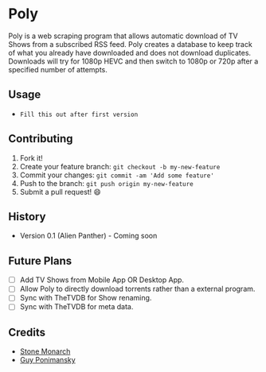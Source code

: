 # Poly

Poly is a web scraping program that allows automatic download of TV Shows from a
subscribed RSS feed. Poly creates a database to keep track of what you already
have downloaded and does not download duplicates. Downloads will try for 1080p
HEVC and then switch to 1080p or 720p after a specified number of attempts.

## Usage

* `Fill this out after first version`

## Contributing

1. Fork it!
2. Create your feature branch: `git checkout -b my-new-feature`
3. Commit your changes: `git commit -am 'Add some feature'`
4. Push to the branch: `git push origin my-new-feature`
5. Submit a pull request! :smile:

## History

* Version 0.1 (Alien Panther) - Coming soon

## Future Plans

- [ ] Add TV Shows from Mobile App OR Desktop App.
- [ ] Allow Poly to directly download torrents rather than a external program.
- [ ] Sync with TheTVDB for Show renaming.
- [ ] Sync with TheTVDB for meta data.

## Credits

* [Stone Monarch](https://gitlab.com/StoneMonarch)
* [Guy Ponimansky](https://github.com/gponimansky)
